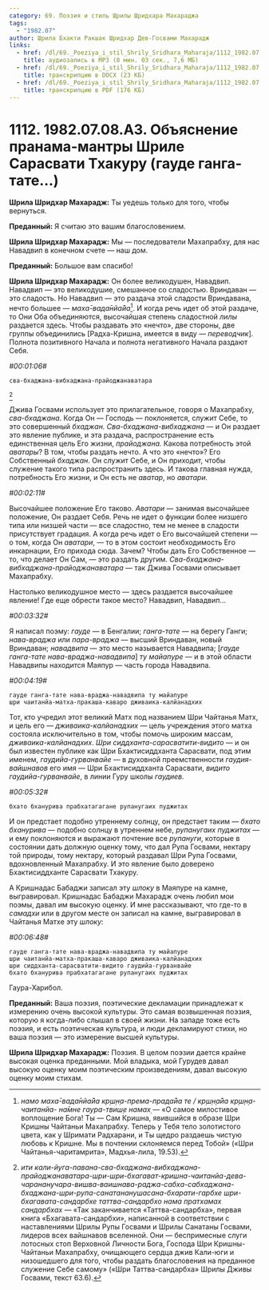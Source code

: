 ```yaml
---
category: 69. Поэзия и стиль Шрилы Шридхара Махараджа
tags:
  - "1982.07"
author: Шрила Бхакти Ракшак Шридхар Дев-Госвами Махарадж
links:
  - href: /dl/69._Poeziya_i_stil_Shrily_Sridhara_Maharaja/1112_1982.07.08.A3_SridharMj_Objasnenie_pranama-mantry_Shrile_Sarasvati_Thakuru_(gaude_ganga-tate).mp3
    title: аудиозапись в MP3 (8 мин. 03 сек., 7,6 МБ)
  - href: /dl/69._Poeziya_i_stil_Shrily_Sridhara_Maharaja/1112_1982.07.08.A3_SridharMj_Objasnenie_pranama-mantry_Shrile_Sarasvati_Thakuru_(gaude_ganga-tate).docx
    title: транскрипцию в DOCX (23 КБ)
  - href: /dl/69._Poeziya_i_stil_Shrily_Sridhara_Maharaja/1112_1982.07.08.A3_SridharMj_Objasnenie_pranama-mantry_Shrile_Sarasvati_Thakuru_(gaude_ganga-tate).pdf
    title: транскрипцию в PDF (176 КБ)
---
```


# 1112. 1982.07.08.A3. Объяснение пранама-мантры Шриле Сарасвати Тхакуру (гауде ганга-тате…)

**Шрила Шридхар Махарадж:** Ты уедешь только для того, чтобы вернуться.

**Преданный:** Я считаю это вашим благословением.

**Шрила Шридхар Махарадж:** Мы — последователи Махапрабху, для нас Навадвип в конечном счете — наш дом.

**Преданный:** Большое вам спасибо!

**Шрила Шридхар Махарадж:** Он более великодушен, Навадвип. Навадвип — это великодушие, смешанное со сладостью. Вриндаван — это сладость. Но Навадвип — это раздача этой сладости Вриндавана, нечто большее — *маха̄-вада̄нйа̄йа*[^_ftn1]. И когда речь идет об этой раздаче, то Они Оба объединяются, высочайшая степень сладостной *лилы* раздается здесь. Чтобы раздавать это «нечто», две стороны, две группы объединились [Радха-Кришна, имеется в виду — *переводчик*]. Полнота позитивного Начала и полнота негативного Начала раздают Себя.

*#00:01:06#*

    сва-бхаджана-вибхаджана-прайоджанаватара
[^_ftn2]

Джива Госвами использует это прилагательное, говоря о Махапрабху, *сва-бхаджана*. Когда Он — Господь — поклоняется, служит Себе, то это совершенный *бхаджан. Сва-бхаджана-вибхаджана* — и Он раздает это явление публике, и эта раздача, распространение есть единственная цель Его жизни, *прайоджана.* Какова потребность этой *аватары*? В том, чтобы раздать нечто. А что это «нечто»? Его Собственный *бхаджан*. Он служит Себе, и Он приходит, чтобы служение такого типа распространить здесь. И такова главная нужда, потребность Его жизни, и Он есть не *аватар*, но *аватари.*

*#00:02:11#*

Высочайшее положение Его таково. *Аватари* — занимая высочайшее положение, Он раздает Себя. Речь не идет о функции более низшего типа или низшей части — все сладостно, тем не менее в сладости присутствует градация. А когда речь идет о Его высочайшей степени — о том, когда Он *аватари*, — то в этом состоит необходимость Его инкарнации, Его прихода сюда. Зачем? Чтобы дать Его Собственное — то, что делает Он Сам, — это раздать другим. *Сва-бхаджана-вибхаджана-прайоджанаватара* — так Джива Госвами описывает Махапрабху.

Настолько великодушное место — здесь раздается высочайшее явление! Где еще обрести такое место? Навадвип, Навадвип…

*#00:03:32#*

Я написал поэму: *гауде* — в Бенгалии; *ганга-тате* — на берегу Ганги; *нава-враджа* или *пара-враджа* — высший Вриндаван, новый Вриндаван; *навадвипа* — это место называется Навадвипа; [*гауде ганга-тате нава-враджа-навадвипа*] *ту майапуре* — и в этой области Навадвипы находится Маяпур — часть города Навадвипа.

*#00:04:19#*

    гауде ганга-тате нава-враджа-навадвипа ту майапуре
    шри чаитанйа-матха-пракаша-каваро дживаика-калйанадхих

Тот, кто учредил этот великий Матх под названием Шри Чайтанья Матх, и цель его — *дживаика-калйанадхих* — цель учреждения этого матха состояла исключительно в том, чтобы помочь широким массам, *дживаика-калйанадхих*. *Шри сиддханта-сарасватити-видито* — и он был известен публике как Шри Бхактисиддханта Сарасвати, под этим именем, *гаудийа-гурванвайе* — в духовной преемственности *гаудия-вайшнавов* его имя — Шри Бхактисиддханта Сарасвати, *видито гаудийа-гурванвайе*, в линии Гуру школы *гаудиев.*

*#00:05:32#*

    бхато бханурива прабхатагагане рупанугаих пуджитах

И он предстает подобно утреннему солнцу, он предстает таким — *бхато бханурива* — подобно солнцу в утреннем небе, *рупанугаих пуджитах* — и ему поклоняются и выражают почтение все *рупануги*, которые в состоянии дать должную оценку тому, что дал Рупа Госвами, нектару той природы, тому нектару, который раздавал Шри Рупа Госвами, вдохновленный Махапрабху. И это явление было доверено Бхактисиддханте Сарасвати Тхакуру.

А Кришнадас Бабаджи записал эту *шлоку* в Маяпуре на камне, выгравировал. Кришнадас Бабаджи Махарадж очень любил мои поэмы, давал им высокую оценку. И мне рассказывают, что где-то в *самадхи* или в другом месте он записал на камне, выгравировал в Чайтанья Матхе эту *шлоку*:

*#00:06:48#*

    гауде ганга-тате нава-враджа-навадвипа ту майапуре
    шри чаитанйа-матха-пракаша-каваро дживаика-калйанадхих
    шри сиддханта-сарасватити-видито гаудийа-гурванвайе
    бхато бханурива прабхатагагане рупанугаих пуджитах

Гаура-Харибол.

**Преданный:** Ваша поэзия, поэтические декламации принадлежат к измерению очень высокой культуры. Это самая возвышенная поэзия, которую я когда-либо слышал в своей жизни. На западе тоже есть поэзия, и есть поэтическая культура, и люди декламируют стихи, но ваша поэзия — это измерение высшей культуры.

**Шрила Шридхар Махарадж:** Поэзия. В целом поэзии дается крайне высокая оценка преданными. Мой владыка, мой Гурудев давал высокую оценку моим поэтическим произведениям, давал высокую оценку моим стихам.



[^_ftn1]: *намо маха̄-вада̄нйа̄йа кр̣ш̣н̣а-према-прада̄йа те / кр̣ш̣н̣а̄йа кр̣ш̣н̣а-чаитанйа- на̄мне гаура-твиш̣е намах̣* — «О самое милостивое воплощение Бога! Ты — Сам Кришна, явившийся в образе Шри Кришны Чайтаньи Махапрабху. Теперь у Тебя тело золотистого цвета, как у Шримати Радхарани, и Ты щедро раздаешь чистую любовь к Кришне. Мы в почтении склоняемся перед Тобой» («Шри Чайтанья-чаритамрита», Мадхья-лила, 19.53).

[^_ftn2]: *ити кали-йуга-павана-сва-бхаджана-вибхаджана-прайоджанаватара-шри-шри-бхагават-кришна-чаитанйа-дева-чарананучара-вишва-ваишнава-раджа-сабха-сабхаджана-бхаджана-шри-рупа-санатананушасана-бхарати-гарбхе шри-бхагавата-сандарбхе таттва-сандарбхо нама пратхамах сандарбхах* — «Так заканчивается «Таттва-сандарбха», первая книга «Бхагавата-сандарбхи», написанной в соответствии с наставлениями Шрилы Рупы Госвами и Шрилы Санатаны Госвами, лидеров всех вайшнавов вселенной. Они — беспримесные слуги лотосных стоп Верховной Личности Бога, Господа Шри Кришны-Чайтаньи Махапрабху, очищающего сердца джив Кали-юги и низошедшего для того, чтобы раздать благословения на преданное служение Себе самому» («Шри Таттва-сандарбха» Шрилы Дживы Госвами, текст 63.6).

